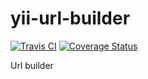 yii-url-builder
===============
[![Travis CI](https://travis-ci.org/petrgrishin/yii-url-builder.png "Travis CI")](https://travis-ci.org/petrgrishin/yii-url-builder)
[![Coverage Status](https://coveralls.io/repos/petrgrishin/yii-url-builder/badge.png?branch=master)](https://coveralls.io/r/petrgrishin/yii-url-builder?branch=master)

Url builder
